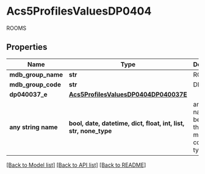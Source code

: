 # Acs5ProfilesValuesDP0404

ROOMS

## Properties
Name | Type | Description | Notes
------------ | ------------- | ------------- | -------------
**mdb_group_name** | **str** | ROOMS | 
**mdb_group_code** | **str** | DP0404 | 
**dp040037_e** | [**Acs5ProfilesValuesDP0404DP040037E**](Acs5ProfilesValuesDP0404DP040037E.md) |  | 
**any string name** | **bool, date, datetime, dict, float, int, list, str, none_type** | any string name can be used but the value must be the correct type | [optional]

[[Back to Model list]](../README.md#documentation-for-models) [[Back to API list]](../README.md#documentation-for-api-endpoints) [[Back to README]](../README.md)


